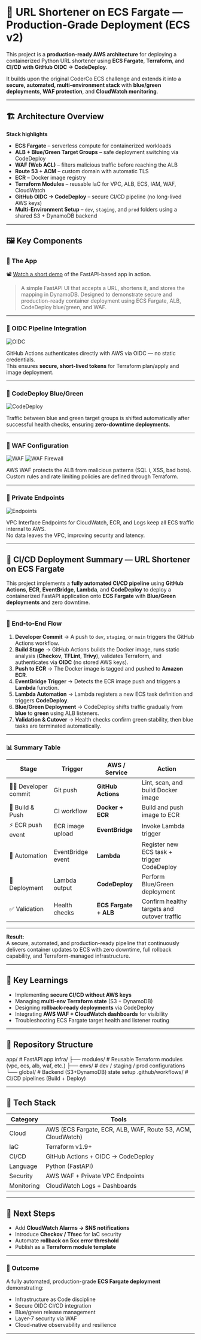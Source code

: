 # 🚀 URL Shortener on ECS Fargate — Production-Grade Deployment (ECS v2)

This project is a **production-ready AWS architecture** for deploying a containerized Python URL shortener using **ECS Fargate**, **Terraform**, and **CI/CD with GitHub OIDC → CodeDeploy**.

It builds upon the original CoderCo ECS challenge and extends it into a **secure, automated, multi-environment stack** with **blue/green deployments**, **WAF protection**, and **CloudWatch monitoring**.

---

## 🏗️ Architecture Overview

**Stack highlights**
- **ECS Fargate** – serverless compute for containerized workloads  
- **ALB + Blue/Green Target Groups** – safe deployment switching via CodeDeploy  
- **WAF (Web ACL)** – filters malicious traffic before reaching the ALB  
- **Route 53 + ACM** – custom domain with automatic TLS  
- **ECR** – Docker image registry  
- **Terraform Modules** – reusable IaC for VPC, ALB, ECS, IAM, WAF, CloudWatch  
- **GitHub OIDC → CodeDeploy** – secure CI/CD pipeline (no long-lived AWS keys)  
- **Multi-Environment Setup** – `dev`, `staging`, and `prod` folders using a shared S3 + DynamoDB backend  

---

## 🖼️ Key Components

### 🔷 The App

📽️ [Watch a short demo](https://github.com/isaiah1701/url-shortener-on-ecs-fargate/issues/1#issue-3484763006) of the FastAPI-based app in action.

> A simple FastAPI UI that accepts a URL, shortens it, and stores the mapping in DynamoDB. Designed to demonstrate secure and production-ready container deployment using ECS Fargate, ALB, CodeDeploy blue/green, and WAF.

---

### 🔹 OIDC Pipeline Integration
![OIDC](images/oidc.png)

GitHub Actions authenticates directly with AWS via OIDC — no static credentials.  
This ensures **secure, short-lived tokens** for Terraform plan/apply and image deployment.

---

### 🔹 CodeDeploy Blue/Green
![CodeDeploy](images/codeDeploy.png)

Traffic between blue and green target groups is shifted automatically after successful health checks, ensuring **zero-downtime deployments**.

---

### 🔹 WAF Configuration
![WAF](images/waf.png)
![WAF Firewall](images/wafFirewall.png)

AWS WAF protects the ALB from malicious patterns (SQL i, XSS, bad bots).  
Custom rules and rate limiting policies are defined through Terraform.

---

### 🔹 Private Endpoints
![Endpoints](images/endpoints.png)

VPC Interface Endpoints for CloudWatch, ECR, and Logs keep all ECS traffic internal to AWS.  
No data leaves the VPC, improving security and latency.

---
## 🚀 CI/CD Deployment Summary — URL Shortener on ECS Fargate

This project implements a **fully automated CI/CD pipeline** using **GitHub Actions**, **ECR**, **EventBridge**, **Lambda**, and **CodeDeploy** to deploy a containerized FastAPI application onto **ECS Fargate** with **Blue/Green deployments** and zero downtime.

---

### 🔄 End-to-End Flow

1. **Developer Commit** → A push to `dev`, `staging`, or `main` triggers the GitHub Actions workflow.  
2. **Build Stage** → GitHub Actions builds the Docker image, runs static analysis (**Checkov**, **TFLint**, **Trivy**), validates Terraform, and authenticates via **OIDC** (no stored AWS keys).  
3. **Push to ECR** → The Docker image is tagged and pushed to **Amazon ECR**.  
4. **EventBridge Trigger** → Detects the ECR image push and triggers a **Lambda** function.  
5. **Lambda Automation** → Lambda registers a new ECS task definition and triggers **CodeDeploy**.  
6. **Blue/Green Deployment** → CodeDeploy shifts traffic gradually from **blue** to **green** using ALB listeners.  
7. **Validation & Cutover** → Health checks confirm green stability, then blue tasks are terminated automatically.

---

### 📊 Summary Table

| Stage | Trigger | AWS / Service | Action |
|-------|----------|----------------|--------|
| 🧑‍💻 Developer commit | Git push | **GitHub Actions** | Lint, scan, and build Docker image |
| 🐳 Build & Push | CI workflow | **Docker + ECR** | Build and push image to ECR |
| ⚡ ECR push event | ECR image upload | **EventBridge** | Invoke Lambda trigger |
| 🧠 Automation | EventBridge event | **Lambda** | Register new ECS task + trigger CodeDeploy |
| 🚀 Deployment | Lambda output | **CodeDeploy** | Perform Blue/Green deployment |
| ✅ Validation | Health checks | **ECS Fargate + ALB** | Confirm healthy targets and cutover traffic |

---

**Result:**  
A secure, automated, and production-ready pipeline that continuously delivers container updates to ECS with zero downtime, full rollback capability, and Terraform-managed infrastructure.

---

## 🧠 Key Learnings

- Implementing **secure CI/CD without AWS keys**
- Managing **multi-env Terraform state** (S3 + DynamoDB)
- Designing **rollback-ready deployments** via CodeDeploy
- Integrating **AWS WAF + CloudWatch dashboards** for visibility
- Troubleshooting ECS Fargate target health and listener routing

---

## 📂 Repository Structure

app/ # FastAPI app
infra/
├── modules/ # Reusable Terraform modules (vpc, ecs, alb, waf, etc.)
├── envs/ # dev / staging / prod configurations
└── global/ # Backend (S3+DynamoDB) state setup
.github/workflows/ # CI/CD pipelines (Build + Deploy)


---

## 🧩 Tech Stack

| Category | Tools |
|-----------|-------|
| Cloud | AWS (ECS Fargate, ECR, ALB, WAF, Route 53, ACM, CloudWatch) |
| IaC | Terraform v1.9+ |
| CI/CD | GitHub Actions + OIDC → CodeDeploy |
| Language | Python (FastAPI) |
| Security | AWS WAF + Private VPC Endpoints |
| Monitoring | CloudWatch Logs + Dashboards |

---

## 🧭 Next Steps

- Add **CloudWatch Alarms → SNS notifications**
- Introduce **Checkov / Tfsec** for IaC security
- Automate **rollback on 5xx error threshold**
- Publish as a **Terraform module template**

---

### 🏁 Outcome

A fully automated, production-grade **ECS Fargate deployment** demonstrating:
- Infrastructure as Code discipline  
- Secure OIDC CI/CD integration  
- Blue/green release management  
- Layer-7 security via WAF  
- Cloud-native observability and resilience  

---

